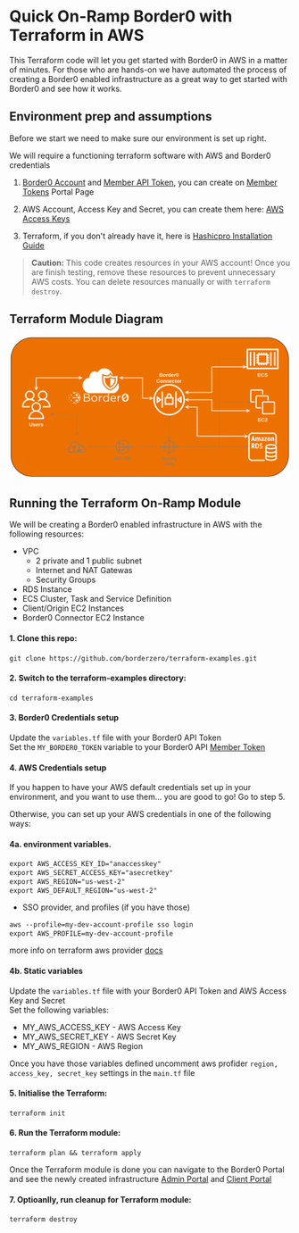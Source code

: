# Quick On-Ramp Border0 with Terraform in AWS
This Terraform code will let you get started with Border0 in AWS in a matter of minutes.
For those who are hands-on we have automated the process of creating a Border0 enabled infrastructure as a great way to get started with Border0 and see how it works.
## Environment prep and assumptions
Before we start we need to make sure our environment is set up right.

We will require a functioning terraform software with AWS and Border0 credentials

1. [Border0 Account](https://docs.border0.com/docs/signup) and [Member API Token](https://docs.border0.com/docs/creating-access-token), you can create on [Member Tokens](https://portal.border0.com/organizations/current?tab=new_token) Portal Page

2. AWS Account, Access Key and Secret, you can create them here: [AWS Access Keys](https://console.aws.amazon.com/iam/home?#/security_credentials)

3. Terraform, if you don't already have it, here is [Hashicpro Installation Guide](https://learn.hashicorp.com/tutorials/terraform/install-cli)

> **Caution:** This code creates resources in your AWS account! Once you are finish testing, remove these resources to prevent unnecessary AWS costs. You can delete resources manually or with `terraform destroy`.

## Terraform Module Diagram
![Terraform Module Diagram](diagram.png)
## Running the Terraform On-Ramp Module
We will be creating a Border0 enabled infrastructure in AWS with the following resources:
- VPC
    - 2 private and 1 public subnet
    - Internet and NAT Gatewas
    - Security Groups
- RDS Instance
- ECS Cluster, Task and Service Definition
- Client/Origin EC2 Instances
- Border0 Connector EC2 Instance


#### 1. Clone this repo:
```
git clone https://github.com/borderzero/terraform-examples.git
```

#### 2. Switch to the terraform-examples directory:
```
cd terraform-examples
```
#### 3. Border0 Credentials setup

Update the ``variables.tf`` file with your Border0 API Token
<br>Set the ``MY_BORDER0_TOKEN`` variable to your Border0 API [Member Token](https://portal.border0.com/organizations/current?tab=new_token)

#### 4. AWS Credentials setup

If you happen to have your AWS default credentials set up in your environment, and you want to use them... you are good to go! Go to step 5.

Otherwise, you can set up your AWS credentials in one of the following ways:

#### 4a. environment variables.
```
export AWS_ACCESS_KEY_ID="anaccesskey"
export AWS_SECRET_ACCESS_KEY="asecretkey"
export AWS_REGION="us-west-2"
export AWS_DEFAULT_REGION="us-west-2"
```
- SSO provider, and profiles (if you have those)
```
aws --profile=my-dev-account-profile sso login
export AWS_PROFILE=my-dev-account-profile
```
more info on terraform aws provider [docs](https://registry.terraform.io/providers/hashicorp/aws/latest/docs)

#### 4b. Static variables

Update the ``variables.tf`` file with your Border0 API Token and AWS Access Key and Secret
<br>Set the following variables:
- MY_AWS_ACCESS_KEY - AWS Access Key
- MY_AWS_SECRET_KEY - AWS Secret Key
- MY_AWS_REGION - AWS Region

Once you have those variables defined uncomment aws profider ``region, access_key, secret_key`` settings in the ``main.tf`` file

  
#### 5. Initialise the Terraform:
```
terraform init
```
#### 6. Run the Terraform module:
```
terraform plan && terraform apply
```
Once the Terraform module is done you can navigate to the Border0 Portal and see the newly created infrastructure 
[Admin Portal](https://portal.border0.com/mysockets) and [Client Portal](https://client.border0.com/#/login)

#### 7. Optioanlly, run cleanup for Terraform module:
```
terraform destroy
```
